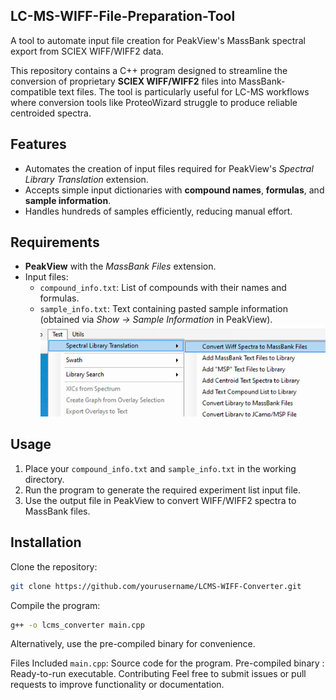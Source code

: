 ## LC-MS-WIFF-File-Preparation-Tool
A tool to automate input file creation for PeakView's MassBank spectral export from SCIEX WIFF/WIFF2 data.

This repository contains a C++ program designed to streamline the conversion of proprietary **SCIEX WIFF/WIFF2** files into MassBank-compatible text files. The tool is particularly useful for LC-MS workflows where conversion tools like ProteoWizard struggle to produce reliable centroided spectra.

## Features
- Automates the creation of input files required for PeakView's *Spectral Library Translation* extension.
- Accepts simple input dictionaries with **compound names**, **formulas**, and **sample information**.
- Handles hundreds of samples efficiently, reducing manual effort.

## Requirements
- **PeakView** with the *MassBank Files* extension.
- Input files:
  - `compound_info.txt`: List of compounds with their names and formulas.
  - `sample_info.txt`: Text containing pasted sample information (obtained via *Show -> Sample Information* in PeakView).
![PeakView](img/Picture1.png)

## Usage
1. Place your `compound_info.txt` and `sample_info.txt` in the working directory.
2. Run the program to generate the required experiment list input file.
3. Use the output file in PeakView to convert WIFF/WIFF2 spectra to MassBank files.

## Installation
Clone the repository:
```bash
git clone https://github.com/yourusername/LCMS-WIFF-Converter.git
```

Compile the program:
```bash
g++ -o lcms_converter main.cpp
```
Alternatively, use the pre-compiled binary for convenience.

Files Included
`main.cpp`: Source code for the program.
Pre-compiled binary : Ready-to-run executable.
Contributing
Feel free to submit issues or pull requests to improve functionality or documentation.
